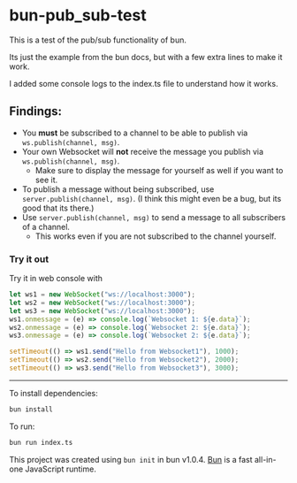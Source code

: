 # bun-pub_sub-test


This is a test of the pub/sub functionality of bun. 

Its just the example from the bun docs, but with a few extra lines to make it work.

I added some console logs to the index.ts file to understand how it works. 

## Findings: 

* You **must** be subscribed to a channel to be able to publish via `ws.publish(channel, msg)`. 
* Your own Websocket will **not** receive the message you publish via `ws.publish(channel, msg)`. 
  * Make sure to display the message for yourself as well if you want to see it.
* To publish a message without being subscribed, use `server.publish(channel, msg)`. (I think this might even be a bug, but its good that its there.)
* Use `server.publish(channel, msg)` to send a message to all subscribers of a channel. 
  * This works even if you are not subscribed to the channel yourself.


### Try it out
Try it in web console with 

```js
let ws1 = new WebSocket("ws://localhost:3000");
let ws2 = new WebSocket("ws://localhost:3000");
let ws3 = new WebSocket("ws://localhost:3000");
ws1.onmessage = (e) => console.log(`Websocket 1: ${e.data}`);
ws2.onmessage = (e) => console.log(`Websocket 2: ${e.data}`);
ws3.onmessage = (e) => console.log(`Websocket 2: ${e.data}`);

setTimeout(() => ws1.send("Hello from Websocket1"), 1000);
setTimeout(() => ws2.send("Hello from Websocket2"), 2000);
setTimeout(() => ws3.send("Hello from Websocket3"), 3000);

```


-------

To install dependencies:

```bash
bun install
```

To run:

```bash
bun run index.ts
```

This project was created using `bun init` in bun v1.0.4. [Bun](https://bun.sh) is a fast all-in-one JavaScript runtime.

